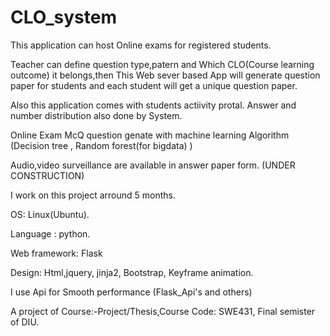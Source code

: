 # CLO_system
This application can host Online exams for registered students.


Teacher can define question type,patern and Which CLO(Course learning outcome) it belongs,then This Web sever based App will generate question paper for students and each student will get a unique question paper.


Also this application comes with students actiivity protal.
Answer and number distribution also done by System.


Online Exam 
McQ question genate with machine learning Algorithm (Decision tree , Random forest(for bigdata) )

Audio,video surveillance are available in answer paper form.  (UNDER CONSTRUCTION) 

I work on this project arround 5 months.

OS: Linux(Ubuntu).

Language : python.

Web framework: Flask

Design: Html,jquery, jinja2, Bootstrap, Keyframe animation.

I use Api for Smooth performance (Flask_Api's and others)

A project of Course:-Project/Thesis,Course Code: SWE431, Final semister of DIU.
